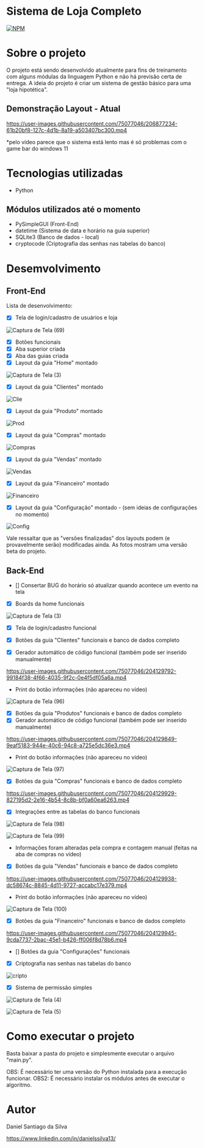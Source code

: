 # Sistema de Loja Completo
[![NPM](https://img.shields.io/npm/l/react)](https://github.com/DanSantiago/Sistema-Loja-Completo/blob/main/LICENCE) 

# Sobre o projeto

O projeto está sendo desenvolvido atualmente para fins de treinamento com alguns módulas da linguagem Python e não há previsão certa de entrega. A ideia do projeto é criar um sistema de gestão básico para uma "loja hipotética".  


## Demonstração Layout - Atual 

https://user-images.githubusercontent.com/75077046/206877234-61b20bf8-127c-4d1b-8a19-a503407bc300.mp4

*pelo vídeo parece que o sistema está lento mas é só problemas com o game bar do windows 11

# Tecnologias utilizadas
- Python

## Módulos utilizados até o momento
- PySimpleGUI (Front-End)
- datetime (Sistema de data e horário na guia superior)
- SQLite3 (Banco de dados - local)
- cryptocode (Criptografia das senhas nas tabelas do banco)

# Desemvolvimento

## Front-End

Lista de desenvolvimento:

- [x] Tela de login/cadastro de usuários e loja

![Captura de Tela (69)](https://user-images.githubusercontent.com/75077046/199512187-0ba11e60-086b-4ef0-93d2-fc1cb9d3b24e.png)


- [x] Botôes funcionais
- [x] Aba superior criada
- [x] Aba das guias criada
- [x] Layout da guia "Home" montado

![Captura de Tela (3)](https://user-images.githubusercontent.com/75077046/206877253-6728594b-8bcb-480f-a4c0-e04769ef5bf5.png)

- [x] Layout da guia "Clientes" montado

![Clie](https://user-images.githubusercontent.com/75077046/204129703-25161cfd-4c8d-4344-9ddc-d6427b9bc2b3.png)

- [x] Layout da guia "Produto" montado

![Prod](https://user-images.githubusercontent.com/75077046/204129711-8ccec392-3250-4a6d-8241-b2fb2bc997da.png)

- [x] Layout da guia "Compras" montado

![Compras](https://user-images.githubusercontent.com/75077046/204129718-0d47384a-345f-43f7-9e7c-a242fd07d584.png)

- [x] Layout da guia "Vendas" montado

![Vendas](https://user-images.githubusercontent.com/75077046/204129723-2e87f57b-a4ab-49dd-b4a4-17077cd905d7.png)

- [x] Layout da guia "Financeiro" montado

![Financeiro](https://user-images.githubusercontent.com/75077046/204129731-cd080ff7-e9c0-4878-af13-827063e14912.png)

- [x] Layout da guia "Configuração" montado - (sem ideias de configurações no momento)

![Config](https://user-images.githubusercontent.com/75077046/204129738-95d6b761-c50d-4381-bc44-bd1b9be9de3d.png)

Vale ressaltar que as "versões finalizadas" dos layouts podem (e provavelmente serão) modificadas ainda. As fotos mostram uma versão beta do projeto.

## Back-End

- [] Consertar BUG do horário só atualizar quando acontece um evento na tela

- [x] Boards da home funcionais

![Captura de Tela (3)](https://user-images.githubusercontent.com/75077046/206877285-89c7eaf7-e19a-49f7-83c8-989fed93a356.png)

- [x] Tela de login/cadastro funcional

- [x] Botões da guia "Clientes" funcionais e banco de dados completo
- [x] Gerador automático de código funcional (também pode ser inserido manualmente)

https://user-images.githubusercontent.com/75077046/204129792-99184f38-4f66-4035-9f2c-0e4f5df05a6a.mp4

- Print do botão informações (não apareceu no vídeo)

![Captura de Tela (96)](https://user-images.githubusercontent.com/75077046/204129798-fa0dc634-937c-47f9-98cd-3207af322646.png)

- [x] Botões da guia "Produtos" funcionais e banco de dados completo
- [x] Gerador automático de código funcional (também pode ser inserido manualmente)

https://user-images.githubusercontent.com/75077046/204129849-9eaf5183-944e-40c6-94c8-a725e5dc36e3.mp4

- Print do botão informações (não apareceu no vídeo)

![Captura de Tela (97)](https://user-images.githubusercontent.com/75077046/204129862-e0a4e71a-fb3d-4467-8d5a-013d22397225.png)

- [x] Botões da guia "Compras" funcionais e banco de dados completo

https://user-images.githubusercontent.com/75077046/204129929-827195d2-2e16-4b54-8c8b-bf0a60ea6263.mp4

- [x] Integrações entre as tabelas do banco funcionais

![Captura de Tela (98)](https://user-images.githubusercontent.com/75077046/204129976-9a5b447f-5447-4204-85c6-c84c46410e3e.png)

![Captura de Tela (99)](https://user-images.githubusercontent.com/75077046/204129980-b0e4039d-4101-4754-90bd-70a4f40372e4.png)

* Informações foram alteradas pela compra e contagem manual (feitas na aba de compras no vídeo)

- [x] Botões da guia "Vendas" funcionais e banco de dados completo

https://user-images.githubusercontent.com/75077046/204129938-dc58674c-8845-4d11-9727-accabc17e379.mp4

- Print do botão informações (não apareceu no vídeo)

![Captura de Tela (100)](https://user-images.githubusercontent.com/75077046/204130005-042c394d-f0ca-463b-8f29-1aa98e3699eb.png)


- [x] Botões da guia "Financeiro" funcionais e banco de dados completo

https://user-images.githubusercontent.com/75077046/204129945-9cda7737-2bac-45e1-b426-ff006f8d78b6.mp4

- [] Botões da guia "Configurações" funcionais

- [x] Criptografia nas senhas nas tabelas do banco

![cripto](https://user-images.githubusercontent.com/75077046/208319576-6218253e-273b-4fe9-9af5-dff752b0a987.png)

- [x] Sistema de permissão simples 

![Captura de Tela (4)](https://user-images.githubusercontent.com/75077046/208319614-dff9d71c-8b72-4cbf-8cf9-9ed8ae303a8b.png)

![Captura de Tela (5)](https://user-images.githubusercontent.com/75077046/208319636-5493030f-7955-4e65-b96e-179e2268e551.png)

# Como executar o projeto

Basta baixar a pasta do projeto e simplesmente executar o arquivo "main.py".

OBS: É necessário ter uma versão do Python instalada para a execução funcionar.
OBS2: É necessário instalar os módulos antes de executar o algoritmo.

# Autor

Daniel Santiago da Silva

https://www.linkedin.com/in/danielssilva13/

